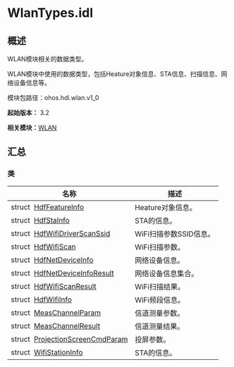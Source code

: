 # WlanTypes.idl


## 概述

WLAN模块相关的数据类型。

WLAN模块中使用的数据类型，包括Heature对象信息、STA信息、扫描信息、网络设备信息等。

模块包路径：ohos.hdi.wlan.v1_0

**起始版本：** 3.2

**相关模块：**[WLAN](_w_l_a_n_v10.md)


## 汇总


### 类

| 名称 | 描述 | 
| -------- | -------- |
| struct&nbsp;&nbsp;[HdfFeatureInfo](_hdf_feature_info_v10.md) | Heature对象信息。  | 
| struct&nbsp;&nbsp;[HdfStaInfo](_hdf_sta_info_v10.md) | STA的信息。  | 
| struct&nbsp;&nbsp;[HdfWifiDriverScanSsid](_hdf_wifi_driver_scan_ssid_v10.md) | WiFi扫描参数SSID信息。  | 
| struct&nbsp;&nbsp;[HdfWifiScan](_hdf_wifi_scan_v10.md) | WiFi扫描参数。  | 
| struct&nbsp;&nbsp;[HdfNetDeviceInfo](_hdf_net_device_info_v10.md) | 网络设备信息。  | 
| struct&nbsp;&nbsp;[HdfNetDeviceInfoResult](_hdf_net_device_info_result_v10.md) | 网络设备信息集合。  | 
| struct&nbsp;&nbsp;[HdfWifiScanResult](_hdf_wifi_scan_result_v10.md) | WiFi扫描结果。  | 
| struct&nbsp;&nbsp;[HdfWifiInfo](_hdf_wifi_info_v10.md) | WiFi频段信息。  | 
| struct&nbsp;&nbsp;[MeasChannelParam](_meas_channel_param_v10.md) | 信道测量参数。  | 
| struct&nbsp;&nbsp;[MeasChannelResult](_meas_channel_result_v10.md) | 信道测量结果。  | 
| struct&nbsp;&nbsp;[ProjectionScreenCmdParam](_projection_screen_cmd_param_v10.md) | 投屏参数。  | 
| struct&nbsp;&nbsp;[WifiStationInfo](_wifi_station_info_v10.md) | STA的信息。  | 
